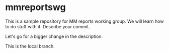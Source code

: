# mmreportswg
This is a sample repository for MM reports working group. We will learn how to do stuff with it. Describe your commit.

Let's go for a bigger change in the description.

This is the local branch.
